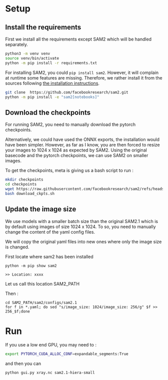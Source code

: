 # Setup

## Install the requirements

First we install all the requirements except SAM2 which will be handled
separately.

```bash
python3 -m venv venv
source venv/bin/activate
python -m pip install -r requirements.txt
```

For installing SAM2, you could `pip install sam2`. However, it will complain at
runtime some features are missing. Therefore, we rather install it from the
sources following [the installation instructions](https://github.com/facebookresearch/sam2/blob/main/INSTALL.md).

```bash
git clone  https://github.com/facebookresearch/sam2.git
python -m pip install -e "sam2[notebooks]"
```

## Download the checkpoints 

For running SAM2, you need to manually download the pytorch checkpoints.

Alternatively, we could have used the ONNX exports, the installation would have
been simpler. However, as far as I know, you are then forced to resize your
images to 1024 x 1024 as expected by SAM2. Using the original basecode and the
pytorch checkpoints, we can use SAM2 on smaller images.

To get the checkpoints, meta is giving us a bash script to run :

```bash
mkdir checkpoints
cd checkpoints
wget https://raw.githubusercontent.com/facebookresearch/sam2/refs/heads/main/checkpoints/download_ckpts.sh
bash download_ckpts.sh
```

## Update the image size

We use models with a smaller batch size than the original SAM2.1 which is by default using images of size 1024 x 1024.
To so, you need to manually change the content of the yaml config files. 

We will copy the original yaml files into new ones where only the image size is changed.

First locate where sam2 has been installed

```
python -m pip show sam2

>> Location: xxxx
```

Let us call this location SAM2_PATH

Then :

```
cd SAM2_PATH/sam2/configs/sam2.1
for f in *.yaml; do sed "s/image_size: 1024/image_size: 256/g" $f >> 256_$f;done
```


# Run

If you use a low end GPU, you may need to :

```bash
export PYTORCH_CUDA_ALLOC_CONF=expandable_segments:True
```

and then you can 

```bash
python gui.py xray.nc sam2.1-hiera-small
```
